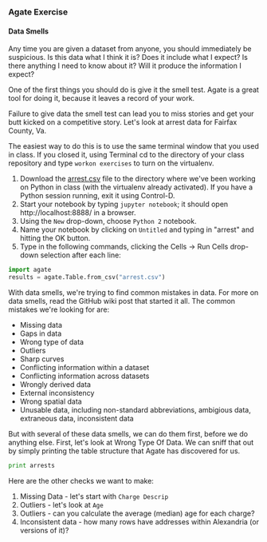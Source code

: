 ### Agate Exercise

#### Data Smells

  Any time you are given a dataset from anyone, you should immediately be suspicious. Is this data what I think it is? Does it include what I expect? Is there anything I need to know about it? Will it produce the information I expect?

  One of the first things you should do is give it the smell test. Agate is a great tool for doing it, because it leaves a record of your work.

  Failure to give data the smell test can lead you to miss stories and get your butt kicked on a competitive story. Let's look at arrest data for Fairfax County, Va.

  The easiest way to do this is to use the same terminal window that you used in class. If you closed it, using Terminal cd to the directory of your class repository and type `workon exercises` to turn on the virtualenv.

  1. Download the [arrest.csv](https://raw.githubusercontent.com/dwillis/smpa3193-exercises/master/arrest.csv) file to the directory where we've been working on Python in class (with the virtualenv already activated). If you have a Python session running, exit it using Control-D.
  2. Start your notebook by typing `jupyter notebook`; it should open http://localhost:8888/ in a browser.
  3. Using the `New` drop-down, choose `Python 2` notebook.
  4. Name your notebook by clicking on `Untitled` and typing in "arrest" and hitting the OK button.
  5. Type in the following commands, clicking the Cells -> Run Cells drop-down selection after each line:

  ```python
  import agate
  results = agate.Table.from_csv("arrest.csv")
  ```

  With data smells, we're trying to find common mistakes in data. For more on data smells, read the GitHub wiki post that started it all. The common mistakes we're looking for are:

  * Missing data
  * Gaps in data
  * Wrong type of data
  * Outliers
  * Sharp curves
  * Conflicting information within a dataset
  * Conflicting information across datasets
  * Wrongly derived data
  * External inconsistency
  * Wrong spatial data
  * Unusable data, including non-standard abbreviations, ambigious data, extraneous data, inconsistent data

  But with several of these data smells, we can do them first, before we do anything else. First, let's look at Wrong Type Of Data. We can sniff that out by simply printing the table structure that Agate has discovered for us.

  ```python
  print arrests
  ```

  Here are the other checks we want to make:

  1. Missing Data - let's start with `Charge Descrip`
  2. Outliers - let's look at `Age`
  3. Outliers - can you calculate the average (median) age for each charge?
  4. Inconsistent data - how many rows have addresses within Alexandria (or versions of it)?
